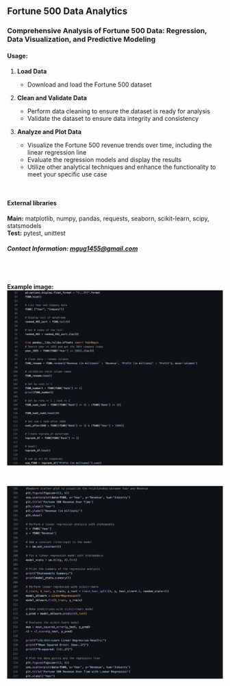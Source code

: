 ## Fortune 500 Data Analytics

### Comprehensive Analysis of Fortune 500 Data: Regression, Data Visualization, and Predictive Modeling

#### Usage:

1. **Load Data**
   - Download and load the Fortune 500 dataset
  
2. **Clean and Validate Data**
   - Perform data cleaning to ensure the dataset is ready for analysis
   - Validate the dataset to ensure data integrity and consistency
  
3. **Analyze and Plot Data**
   - Visualize the Fortune 500 revenue trends over time, including the linear regression line
   - Evaluate the regression models and display the results
   - Utilize other analytical techniques and enhance the functionality to meet your specific use case
  
<br>

#### External libraries #### 
**Main:** matplotlib, numpy, pandas, requests, seaborn, scikit-learn, scipy, statsmodels
<br>
**Test:** pytest, unittest

##### Contact Information: [mgug1455@gmail.com](mailto:mgug1455@gmail.com) #####
<br>
<br>

**Example image:**
![Fortune500 Example Screen 1](/assets/Fortune500_screen1.png)

<br>

![Fortune500 Example Screen 1](/assets/Fortune500_screen2.png)
